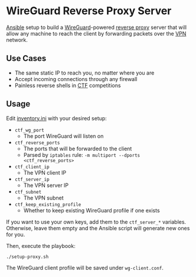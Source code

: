 # WireGuard Reverse Proxy Server
[Ansible](https://www.ansible.com/) setup to build a [WireGuard](https://www.wireguard.com/)-powered [reverse proxy](https://www.cloudflare.com/learning/cdn/glossary/reverse-proxy/) server that will allow any machine to reach the client by forwarding packets over the [VPN](https://en.wikipedia.org/wiki/Virtual_private_network) network.

## Use Cases
- The same static IP to reach you, no matter where you are
- Accept incoming connections through any firewall
- Painless reverse shells in [CTF](https://ctf101.org/) competitions

## Usage
Edit [inventory.ini](inventory.ini) with your desired setup:
- `ctf_wg_port` 
  - The port WireGuard will listen on
- `ctf_reverse_ports`
  - The ports that will be forwarded to the client
  - Parsed by `iptables` rule: `-m multiport --dports <ctf_reverse_ports>`
- `ctf_client_ip`
  - The VPN client IP
- `ctf_server_ip` 
  - The VPN server IP
- `ctf_subnet` 
  - The VPN subnet
- `ctf_keep_existing_profile`
  - Whether to keep existing WireGuard profile if one exists

If you want to use your own keys, add them to the `ctf_server_*` variables.
Otherwise, leave them empty and the Ansible script will generate new ones for you.

Then, execute the playbook:
```bash
./setup-proxy.sh
```
The WireGuard client profile will be saved under `wg-client.conf`.
